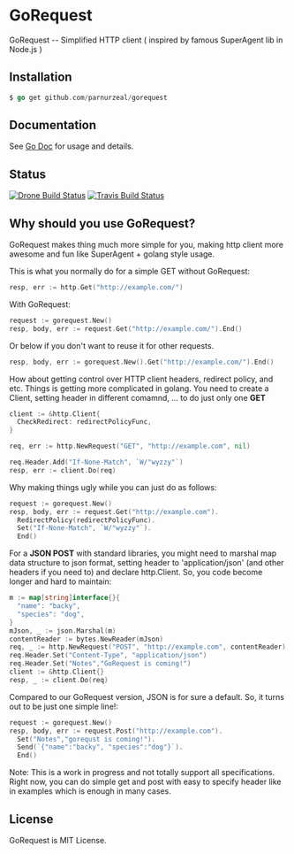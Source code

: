 GoRequest
=========

GoRequest -- Simplified HTTP client ( inspired by famous SuperAgent lib in Node.js )

## Installation

```go
$ go get github.com/parnurzeal/gorequest
```

## Documentation
See [Go Doc](http://godoc.org/github.com/parnurzeal/gorequest) for usage and details.

## Status

[![Drone Build Status](https://drone.io/github.com/jmcvetta/restclient/status.png)](https://drone.io/github.com/parnurzeal/gorequest/latest)
[![Travis Build Status](https://travis-ci.org/parnurzeal/gorequest.svg?branch=master)](https://travis-ci.org/parnurzeal/gorequest)

## Why should you use GoRequest?

GoRequest makes thing much more simple for you, making http client more awesome and fun like SuperAgent + golang style usage.

This is what you normally do for a simple GET without GoRequest:

```go
resp, err := http.Get("http://example.com/")
```

With GoRequest:

```go
request := gorequest.New()
resp, body, err := request.Get("http://example.com/").End()
```

Or below if you don't want to reuse it for other requests.

```go
resp, body, err := gorequest.New().Get("http://example.com/").End()
```

How about getting control over HTTP client headers, redirect policy, and etc. Things is getting more complicated in golang. You need to create a Client, setting header in different comamnd, ... to do just only one __GET__

```go
client := &http.Client{
  CheckRedirect: redirectPolicyFunc,
}

req, err := http.NewRequest("GET", "http://example.com", nil)

req.Header.Add("If-None-Match", `W/"wyzzy"`)
resp, err := client.Do(req)
```

Why making things ugly while you can just do as follows:

```go
request := gorequest.New()
resp, body, err := request.Get("http://example.com").
  RedirectPolicy(redirectPolicyFunc).
  Set("If-None-Match", `W/"wyzzy"`).
  End()
```

For a __JSON POST__ with standard libraries, you might need to marshal map data structure to json format, setting header to 'application/json' (and other headers if you need to) and declare http.Client. So, you code become longer and hard to maintain:

```go
m := map[string]interface{}{
  "name": "backy",
  "species": "dog",
}
mJson, _ := json.Marshal(m)
contentReader := bytes.NewReader(mJson)
req, _ := http.NewRequest("POST", "http://example.com", contentReader)
req.Header.Set("Content-Type", "application/json")
req.Header.Set("Notes","GoRequest is coming!")
client := &http.Client{}
resp, _ := client.Do(req)
```

Compared to our GoRequest version, JSON is for sure a default. So, it turns out to be just one simple line!:

```go
request := gorequest.New()
resp, body, err := request.Post("http://example.com").
  Set("Notes","gorequst is coming!").
  Send(`{"name":"backy", "species":"dog"}`).
  End()
```

Note: This is a work in progress and not totally support all specifications.
Right now, you can do simple get and post with easy to specify header like in examples which is enough in many cases.

## License

GoRequest is MIT License.



